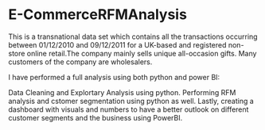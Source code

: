 # E-CommerceRFMAnalysis

This is a transnational data set which contains all the transactions occurring between 01/12/2010 and 09/12/2011 for a UK-based and registered non-store online retail.The company mainly sells unique all-occasion gifts. Many customers of the company are wholesalers.

I have performed a full analysis using both python and power BI:

Data Cleaning and Explortary Analysis using python.
Performing RFM analysis and cstomer segmentation using python as well.
Lastly,  creating a dashboard with visuals and numbers to have a better outlook on different customer segments and the business using PowerBI.
